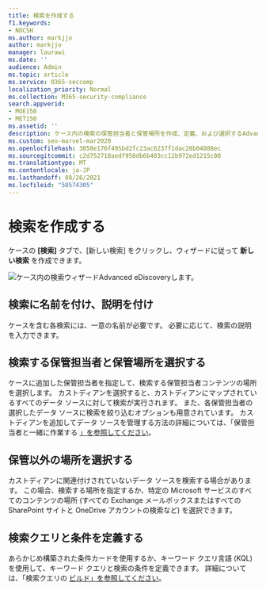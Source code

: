 ```yaml
---
title: 検索を作成する
f1.keywords:
- NOCSH
ms.author: markjjo
author: markjjo
manager: laurawi
ms.date: ''
audience: Admin
ms.topic: article
ms.service: O365-seccomp
localization_priority: Normal
ms.collection: M365-security-compliance
search.appverid:
- MOE150
- MET150
ms.assetid: ''
description: ケース内の検索の保管担当者と保管場所を作成、定義、および選択するAdvanced eDiscoveryします。
ms.custom: seo-marvel-mar2020
ms.openlocfilehash: 3050e176f495bd2fc23ac6237f1dac28b04088ec
ms.sourcegitcommit: c2d752718aedf958db6b403cc12b972ed1215c00
ms.translationtype: MT
ms.contentlocale: ja-JP
ms.lasthandoff: 08/26/2021
ms.locfileid: "58574305"
---
```

# <a name="create-a-search"></a>検索を作成する

ケースの **[検索]** タブで、[新しい検索] をクリックし、ウィザードに従って **新しい検索** を作成できます。

![ケース内の検索ウィザードAdvanced eDiscoveryします。](../media/AeDSearch1.png)

## <a name="name-the-search-and-give-it-a-description"></a>検索に名前を付け、説明を付け

ケースを含む各検索には、一意の名前が必要です。 必要に応じて、検索の説明を入力できます。 

## <a name="choose-the-custodians-and-custodial-locations-to-search"></a>検索する保管担当者と保管場所を選択する

ケースに追加した保管担当者を指定して、検索する保管担当者コンテンツの場所を選択します。 カストディアンを選択すると、カストディアンにマップされているすべてのデータ ソースに対して検索が実行されます。 また、各保管担当者の選択したデータ ソースに検索を絞り込むオプションも用意されています。 カストディアンを追加してデータ ソースを管理する方法の詳細については、「保管担当者と一緒に作業する [」を参照してください](managing-custodians.md)。

## <a name="choose-non-custodial-locations"></a>保管以外の場所を選択する

カストディアンに関連付けされていないデータ ソースを検索する場合があります。 この場合、検索する場所を指定するか、特定の Microsoft サービスのすべてのコンテンツの場所 (すべての Exchange メールボックスまたはすべての SharePoint サイトと OneDrive アカウントの検索など) を選択できます。

## <a name="define-the-search-query-and-conditions"></a>検索クエリと条件を定義する

あらかじめ構築された条件カードを使用するか、キーワード クエリ言語 (KQL) を使用して、キーワード クエリと検索の条件を定義できます。 詳細については、「検索クエリの [ビルド」を参照してください](building-search-queries.md)。

